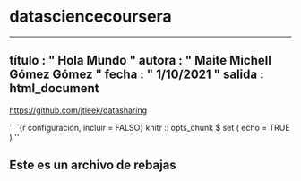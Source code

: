 # datasciencecoursera
---
título : " Hola Mundo "
autora : " Maite Michell Gómez Gómez "
fecha : " 1/10/2021 "
salida : html_document
---
https://github.com/jtleek/datasharing

`` `{r configuración, incluir = FALSO}
knitr :: opts_chunk $ set ( echo  =  TRUE )
''

##  Este es un archivo de rebajas
